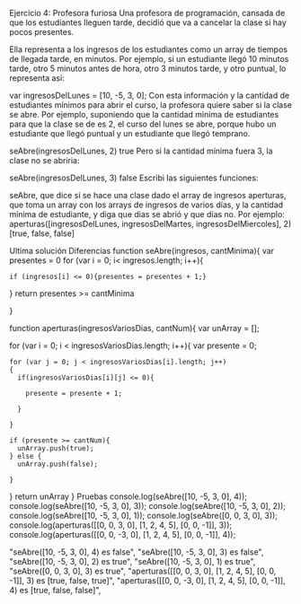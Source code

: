 Ejercicio 4: Profesora furiosa
Una profesora de programación, cansada de que los estudiantes lleguen tarde, decidió que va a cancelar la clase si hay pocos presentes.

Ella representa a los ingresos de los estudiantes como un array de tiempos de llegada tarde, en minutos. Por ejemplo, si un estudiante llegó 10 minutos tarde, otro 5 minutos antes de hora, otro 3 minutos tarde, y otro puntual, lo representa así:

var ingresosDelLunes = [10, -5, 3, 0];
Con esta información y la cantidad de estudiantes mínimos para abrir el curso, la profesora quiere saber si la clase se abre. Por ejemplo, suponiendo que la cantidad minima de estudiantes para que la clase se de es 2, el curso del lunes se abre, porque hubo un estudiante que llegó puntual y un estudiante que llegó temprano.

seAbre(ingresosDelLunes, 2)
true
Pero si la cantidad mínima fuera 3, la clase no se abriria:

seAbre(ingresosDelLunes, 3)
false
Escribi las siguientes funciones:

seAbre, que dice si se hace una clase dado el array de ingresos
aperturas, que toma un array con los arrays de ingresos de varios días, y la cantidad mínima de estudiante, y diga que dias se abrió y que días no. Por ejemplo:
aperturas([ingresosDelLunes, ingresosDelMartes, ingresosDelMiercoles], 2)
[true, false, false]

Ultima solución
Diferencias
function seAbre(ingresos, cantMinima){
var presentes = 0
for (var i = 0; i< ingresos.length; i++){

    if (ingresos[i] <= 0){presentes = presentes + 1;}

}
return presentes >= cantMinima

}

function aperturas(ingresosVariosDias, cantNum){
var unArray = [];

for (var i = 0; i < ingresosVariosDias.length; i++){
var presente = 0;

    for (var j = 0; j < ingresosVariosDias[i].length; j++)
    {
      if(ingresosVariosDias[i][j] <= 0){

        presente = presente + 1;

      }

    }

    if (presente >= cantNum){
      unArray.push(true);
    } else {
      unArray.push(false);

    }

}
return unArray
}
Pruebas
console.log(seAbre([10, -5, 3, 0], 4));
console.log(seAbre([10, -5, 3, 0], 3));
console.log(seAbre([10, -5, 3, 0], 2));
console.log(seAbre([10, -5, 3, 0], 1));
console.log(seAbre([0, 0, 3, 0], 3));
console.log(aperturas([[0, 0, 3, 0], [1, 2, 4, 5], [0, 0, -1]], 3));
console.log(aperturas([[0, 0, -3, 0], [1, 2, 4, 5], [0, 0, -1]], 4));

"seAbre([10, -5, 3, 0], 4) es false",
"seAbre([10, -5, 3, 0], 3) es false",
"seAbre([10, -5, 3, 0], 2) es true",
"seAbre([10, -5, 3, 0], 1) es true",
"seAbre([0, 0, 3, 0], 3) es true",
"aperturas([[0, 0, 3, 0], [1, 2, 4, 5], [0, 0, -1]], 3) es [true, false, true]",
"aperturas([[0, 0, -3, 0], [1, 2, 4, 5], [0, 0, -1]], 4) es [true, false, false]",
